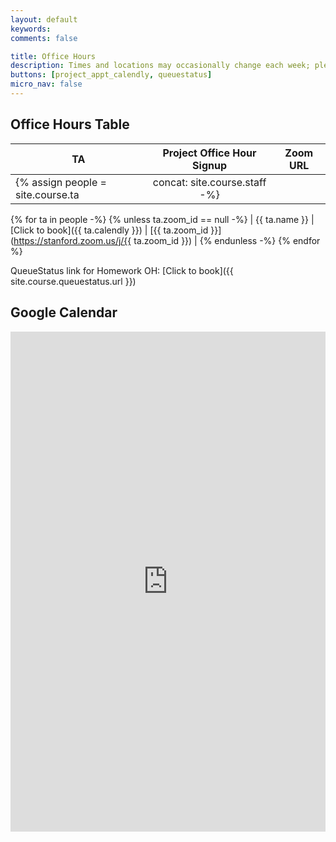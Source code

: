 ```yaml
---
layout: default
keywords:
comments: false

title: Office Hours
description: Times and locations may occasionally change each week; please check this page often.
buttons: [project_appt_calendly, queuestatus]
micro_nav: false
---
```


## Office Hours Table <a name="table"></a>

| TA | Project Office Hour Signup | Zoom URL |
|----|:--------------------------:|----------|
{% assign people = site.course.ta | concat: site.course.staff -%}
{% for ta in people -%}
{% unless ta.zoom_id == null -%}
| {{ ta.name }} | [Click to book]({{ ta.calendly }}) | [{{ ta.zoom_id }}](https://stanford.zoom.us/j/{{ ta.zoom_id }}) |
{% endunless -%}
{% endfor %}

QueueStatus link for Homework OH: [Click to book]({{ site.course.queuestatus.url }})

## Google Calendar
<div>
<iframe src="https://calendar.google.com/calendar/embed?height=600&amp;wkst=1&amp;bgcolor=%23ffffff&amp;ctz=America%2FLos_Angeles&amp;src=N3N1b25ydjBnZTIyMHI2ODQ0NGdldmc5ODRAZ3JvdXAuY2FsZW5kYXIuZ29vZ2xlLmNvbQ&amp;color=%2370237F&amp;showTitle=1&amp;mode=WEEK&amp;title=CS230%20Winter%202020" style="border-width:0" width="100%" height="800" frameborder="0" scrolling="no"></iframe>
</div>
